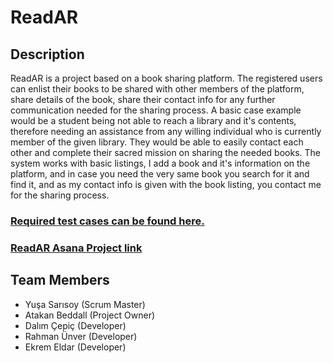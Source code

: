 # ReadAR
## Description
ReadAR is a project based on a book sharing platform. 
The registered users can enlist their books to be shared with other members of the platform, share details of the book, share their contact info for any further communication needed for the sharing process. 
A basic case example would be a student being not able to reach a library and it's contents, therefore needing an assistance from any willing individual who is currently member of the given library. They would be able to easily contact each other and complete their sacred mission on sharing the needed books.
The system works with basic listings, I add a book and it's information on the platform, and in case you need the very same book you search for it and find it, and as my contact info is given with the book listing, you contact me for the sharing process.

### [Required test cases can be found here.](https://github.com/Team-ReadAR/ReadAR/tree/master/ReadAR%20Tests "Test Cases for ReadAR")
### [ReadAR Asana Project link](https://app.asana.com/0/461133111749573/461133111749573 "ReadAR")

## Team Members
- Yuşa Sarısoy (Scrum Master)
- Atakan Beddall (Project Owner)
- Dalım Çepiç (Developer)
- Rahman Ünver (Developer)
- Ekrem Eldar (Developer)

